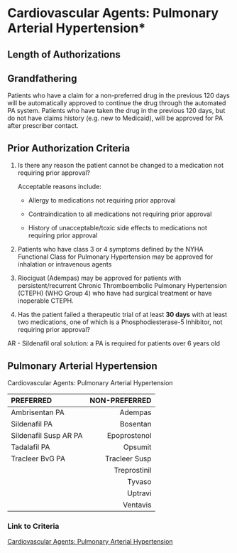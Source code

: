 # Cardiovascular Agents: Pulmonary Arterial Hypertension\*

## Length of Authorizations

## Grandfathering

Patients who have a claim for a non-preferred drug in the previous 120 days will be automatically approved to continue the drug through the automated PA system. Patients who have taken the drug in the previous 120 days, but do not have claims history (e.g. new to Medicaid), will be approved for PA after prescriber contact.

## Prior Authorization Criteria

1. Is there any reason the patient cannot be changed to a medication not requiring prior approval?

    Acceptable reasons include:

    - Allergy to medications not requiring prior approval

    - Contraindication to all medications not requiring prior approval

    - History of unacceptable/toxic side effects to medications not requiring prior approval

2. Patients who have class 3 or 4 symptoms defined by the NYHA Functional Class for Pulmonary Hypertension may be approved for inhalation or intravenous agents
3. Riociguat (Adempas) may be approved for patients with persistent/recurrent Chronic Thromboembolic Pulmonary Hypertension (CTEPH) (WHO Group 4) who have had surgical treatment or have inoperable CTEPH.
4. Has the patient failed a therapeutic trial of at least **30 days** with at least two medications, one of which is a Phosphodiesterase-5 Inhibitor, not requiring prior approval?

AR - Sildenafil oral solution: a PA is required for patients over 6 years old

## Pulmonary Arterial Hypertension

Cardiovascular Agents: Pulmonary Arterial Hypertension

| PREFERRED | NON-PREFERRED |
| :--- | ---: |
| Ambrisentan PA        | Adempas       |
| Sildenafil PA         | Bosentan      |
| Sildenafil Susp AR PA | Epoprostenol  |
| Tadalafil PA          | Opsumit       |
| Tracleer BvG PA       | Tracleer Susp |
|                       | Treprostinil  |
|                       | Tyvaso        |
|                       | Uptravi       |
|                       | Ventavis      |

### Link to Criteria

[Cardiovascular Agents: Pulmonary Arterial Hypertension](https://pharmacy.medicaid.ohio.gov/sites/default/files/20220415_UPDL_Criteria_FINAL_.pdf#page=20)
